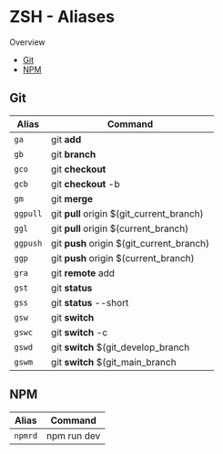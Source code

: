 # ZSH - Aliases
Overview

- [Git](##git)
- [NPM](##npm)

## Git

| Alias      | Command |
|------------|---------|
| `ga`       | git **add** |
| `gb`       | git **branch** |
| `gco`      | git **checkout** |
| `gcb`      | git **checkout** -b |
| `gm`       | git **merge** |
| `ggpull`   | git **pull** origin $(git_current_branch) |
| `ggl`      | git **pull** origin $(current_branch) |
| `ggpush`   | git **push** origin $(git_current_branch) |
| `ggp`      | git **push** origin $(current_branch) |
| `gra`      | git **remote** add |
| `gst`      | git **status** |
| `gss`      | git **status** --short |
| `gsw`      | git **switch** |
| `gswc`     | git **switch** -c |
| `gswd`     | git **switch** $(git_develop_branch |
| `gswm`     | git **switch** $(git_main_branch |

## NPM

| Alias      | Command |
| -----------|---------|
| `npmrd`    | npm run dev |
